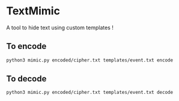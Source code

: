 # TextMimic

A tool to hide text using custom templates !

## To encode
```sh
python3 mimic.py encoded/cipher.txt templates/event.txt encode
```

## To decode

```sh
python3 mimic.py encoded/cipher.txt templates/event.txt decode
```